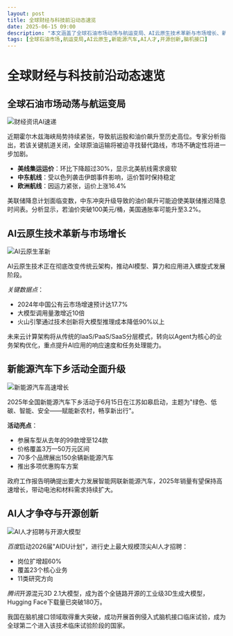 ```yaml
---
layout: post
title: 全球财经与科技前沿动态速览
date: 2025-06-15 09:00
description: "本文涵盖了全球石油市场动荡与航运变局、AI云原生技术革新与市场增长、新能源汽车下乡活动全面升级以及AI人才争夺与开源创新等多个热点话题。石油市场因霍尔木兹海峡局势紧张而波动，航运运价出现分化；AI云原生技术推动云计算架构革新，中国市场增速显著；新能源汽车下乡活动规模扩大，政府支持力度加大；AI人才争夺战加剧，开源创新成果显著，我国在脑机接口领域取得突破。"
tags: [全球石油市场,航运变局,AI云原生,新能源汽车,AI人才,开源创新,脑机接口]
---
```


# 全球财经与科技前沿动态速览

## 全球石油市场动荡与航运变局

![财经资讯AI速递](https://s.coze.cn/t/8kZ-hyBmpEs/ "财经资讯AI速递")

近期霍尔木兹海峡局势持续紧张，导致航运股和油价飙升至历史高位。专家分析指出，若该关键航道关闭，全球原油运输将被迫寻找替代路线，市场不确定性将进一步加剧。

- **美线集运运价**：环比下降超过30%，显示北美航线需求疲软
- **中东航线**：受以色列袭击伊朗事件影响，运价暂时保持稳定
- **欧洲航线**：因运力紧张，运价上涨16.4%

美联储降息计划面临变数，中东冲突升级导致的油价飙升可能迫使美联储推迟降息时间表。分析显示，若油价突破100美元/桶，美国通胀率可能升至3.2%。

## AI云原生技术革新与市场增长

![AI云原生革新](https://s.coze.cn/t/PATlOX0lSyg/ "AI云原生革新")

AI云原生技术正在彻底改变传统云架构，推动AI模型、算力和应用进入螺旋式发展阶段。

*关键数据点*：
- 2024年中国公有云市场增速预计达17.7%
- 大模型调用量激增近10倍
- 火山引擎通过技术创新将大模型推理成本降低90%以上

未来云计算架构将从传统的IaaS/PaaS/SaaS分层模式，转向以Agent为核心的业务架构优化，重点提升AI应用的响应速度和任务处理能力。

## 新能源汽车下乡活动全面升级

![新能源汽车高速增长](https://s.coze.cn/t/6aUIAInTN0g/ "新能源汽车高速增长")

2025年全国新能源汽车下乡活动于6月15日在江苏如皋启动，主题为"绿色、低碳、智能、安全——赋能新农村，畅享新出行"。

**活动亮点**：
- 参展车型从去年的99款增至124款
- 价格覆盖3万—50万元区间
- 70多个品牌展出150余辆新能源汽车
- 推出多项优惠购车方案

政府工作报告明确提出要大力发展智能网联新能源汽车，2025年销量有望保持高速增长，带动电池和材料需求持续扩大。

## AI人才争夺与开源创新

![AI人才招聘与开源大模型](https://s.coze.cn/t/b4MMwLLIFjc/ "AI人才招聘与开源大模型")

*百度*启动2026届"AIDU计划"，进行史上最大规模顶尖AI人才招聘：
- 岗位扩增超60%
- 覆盖23个核心业务
- 11类研究方向

*腾讯*开源混元3D 2.1大模型，成为首个全链路开源的工业级3D生成大模型，Hugging Face下载量已突破180万。

我国在脑机接口领域取得重大突破，成功开展首例侵入式脑机接口临床试验，成为全球第二个进入该技术临床试验阶段的国家。


